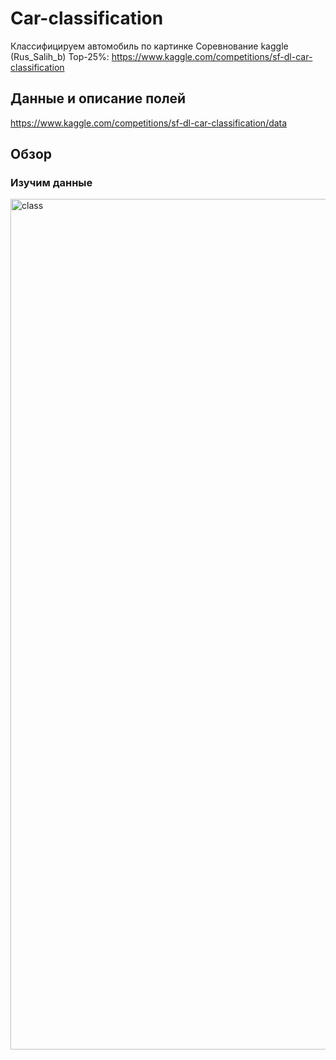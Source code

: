 # Car-classification
Классифицируем автомобиль по картинке
Соревнование kaggle (Rus_Salih_b) Top-25%: https://www.kaggle.com/competitions/sf-dl-car-classification

## Данные и описание полей
https://www.kaggle.com/competitions/sf-dl-car-classification/data

## Обзор
### Изучим данные
<img width="1361" alt="class" src="https://user-images.githubusercontent.com/73405095/196860136-e2ade3d0-024f-4502-937c-3a427efa05e9.png">
